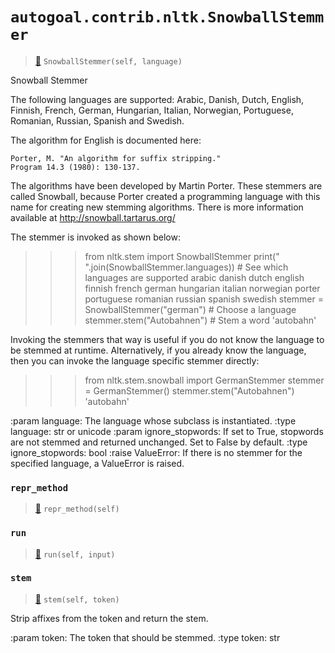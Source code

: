 # `autogoal.contrib.nltk.SnowballStemmer`

> [📝](https://github.com/autogal/autogoal/blob/main/autogoal/contrib/nltk/_generated.py#L90)
> `SnowballStemmer(self, language)`

Snowball Stemmer

The following languages are supported:
Arabic, Danish, Dutch, English, Finnish, French, German,
Hungarian, Italian, Norwegian, Portuguese, Romanian, Russian,
Spanish and Swedish.

The algorithm for English is documented here:

    Porter, M. "An algorithm for suffix stripping."
    Program 14.3 (1980): 130-137.

The algorithms have been developed by Martin Porter.
These stemmers are called Snowball, because Porter created
a programming language with this name for creating
new stemming algorithms. There is more information available
at http://snowball.tartarus.org/

The stemmer is invoked as shown below:

>>> from nltk.stem import SnowballStemmer
>>> print(" ".join(SnowballStemmer.languages)) # See which languages are supported
arabic danish dutch english finnish french german hungarian
italian norwegian porter portuguese romanian russian
spanish swedish
>>> stemmer = SnowballStemmer("german") # Choose a language
>>> stemmer.stem("Autobahnen") # Stem a word
'autobahn'

Invoking the stemmers that way is useful if you do not know the
language to be stemmed at runtime. Alternatively, if you already know
the language, then you can invoke the language specific stemmer directly:

>>> from nltk.stem.snowball import GermanStemmer
>>> stemmer = GermanStemmer()
>>> stemmer.stem("Autobahnen")
'autobahn'

:param language: The language whose subclass is instantiated.
:type language: str or unicode
:param ignore_stopwords: If set to True, stopwords are
                         not stemmed and returned unchanged.
                         Set to False by default.
:type ignore_stopwords: bool
:raise ValueError: If there is no stemmer for the specified
                       language, a ValueError is raised.
### `repr_method`

> [📝](https://github.com/autogoal/autogoal/blob/main/autogoal/utils/__init__.py#L87)
> `repr_method(self)`

### `run`

> [📝](https://github.com/autogoal/autogoal/blob/main/autogoal/contrib/nltk/_generated.py#L115)
> `run(self, input)`

### `stem`

> [📝](/usr/local/lib/python3.6/dist-packages/nltk/stem/snowball.py#L114)
> `stem(self, token)`

Strip affixes from the token and return the stem.

:param token: The token that should be stemmed.
:type token: str
